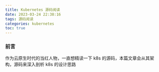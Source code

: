 ```yaml
---
title: Kubernetes 源码阅读
date: 2023-03-24 22:38:16
tags: 源码阅读
categories: kubernetes
toc: true
---
```


### 前言
作为云原生时代的当红人物，一直想精读一下 k8s 的源码，本篇文章会从其架构，源码来深入剖析 k8s 的设计思路
